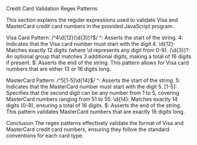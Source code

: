 Credit Card Validation Regex Patterns

This section explains the regular expressions used to validate Visa and MasterCard credit card numbers in the provided JavaScript program.

Visa Card Pattern: /^4\d{12}(\d{3})?$/
^: Asserts the start of the string.
4: Indicates that the Visa card number must start with the digit 4.
\d{12}: Matches exactly 12 digits (where \d represents any digit from 0-9).
(\d{3})?: An optional group that matches 3 additional digits, making a total of 16 digits if present.
$: Asserts the end of the string.
This pattern allows for Visa card numbers that are either 13 or 16 digits long.

MasterCard Pattern: /^5[1-5]\d{14}$/
^: Asserts the start of the string.
5: Indicates that the MasterCard number must start with the digit 5.
[1-5]: Specifies that the second digit can be any number from 1 to 5, covering MasterCard numbers ranging from 51 to 55.
\d{14}: Matches exactly 14 digits (0-9), ensuring a total of 16 digits.
$: Asserts the end of the string.
This pattern validates MasterCard numbers that are exactly 16 digits long.

Conclusion
The regex patterns effectively validate the format of Visa and MasterCard credit card numbers, ensuring they follow the standard conventions for each card type.
